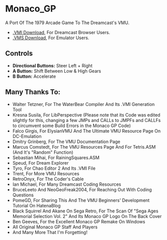 # Monaco_GP
A Port Of The 1979 Arcade Game To The Dreamcast's VMU.

- [.VMI Download](https://github.com/Candle-Electric/Monaco_GP/raw/main/bin/MonacoGP.VMI), For Dreamcast Browser Users.
- [.VMS Download](https://github.com/Candle-Electric/Monaco_GP/raw/main/bin/MonacoGP.VMS), For Emulator Users.

## Controls
- **Directional Buttons:** Steer Left + Right
- **A Button:** Shift Between Low & High Gears
- **B Button:** Accelerate

## Many Thanks To:
- Walter Tetzner, For The WaterBear Compiler And Its .VMI Generation Tool
- Kresna Susila, For LibPerspective (Please note that its Code was edited slightly for this, changing a few JMPs and CALLs to JMPFs and CALLFs to circumvent some Build Errors in the Monaco GP Code)
- Falco Girgis, For ElysianVMU And The Ultimate VMU Resource Page On DC-Emulation
- Dmitry Grinberg, For The VMU Documentation Page
- Marcus Comstedt, For The VMU Resources Page And For Tetris.ASM (And It's "Random" Function)
- Sebastian Mihai, For RainingSquares.ASM
- Speud, For Dream Explorer
- Tyro, For Chao Editor 2 And Its .VMI File
- Trent, For More VMU Resources
- RetroOnyx, For The Coder's Cable
- Ian Michael, For Many Dreamcast Coding Resources
- BruceLeeto And NeoGeoFreak2004, For Reaching Out With Coding Questions
- PomeGD, For Sharing This And The VMU Beginners' Development Tutorial On HatenaBlog
- Black Squirrel And Akane On Sega Retro, For The Scan Of "Sega Ages Memorial Selection Vol. 2" And Its Monaco GP Logo On The Back Cover
- Ben Geeves, For the Excellent Monaco GP Remake On Windows
- All Original Monaco GP Staff And Players
- And Many More That I'm Forgetting!
